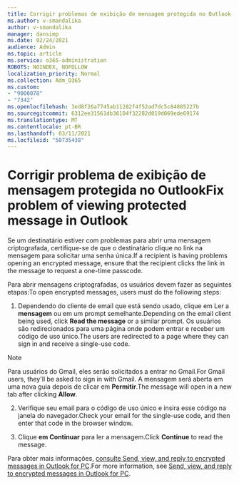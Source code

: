 ```yaml
---
title: Corrigir problemas de exibição de mensagem protegida no Outlook
ms.author: v-smandalika
author: v-smandalika
manager: dansimp
ms.date: 02/24/2021
audience: Admin
ms.topic: article
ms.service: o365-administration
ROBOTS: NOINDEX, NOFOLLOW
localization_priority: Normal
ms.collection: Adm_O365
ms.custom:
- "9000078"
- "7342"
ms.openlocfilehash: 3ed8f26a7745ab11282f4f52ad7dc5c84885227b
ms.sourcegitcommit: 6312ee31561db36104f32282d019d069ede69174
ms.translationtype: MT
ms.contentlocale: pt-BR
ms.lasthandoff: 03/11/2021
ms.locfileid: "50735438"
---
```

# <a name="fix-problem-of-viewing-protected-message-in-outlook"></a><span data-ttu-id="841c2-102">Corrigir problema de exibição de mensagem protegida no Outlook</span><span class="sxs-lookup"><span data-stu-id="841c2-102">Fix problem of viewing protected message in Outlook</span></span>

<span data-ttu-id="841c2-103">Se um destinatário estiver com problemas para abrir uma mensagem criptografada, certifique-se de que o destinatário clique no link na mensagem para solicitar uma senha única.</span><span class="sxs-lookup"><span data-stu-id="841c2-103">If a recipient is having problems opening an encrypted message, ensure that the recipient clicks the link in the message to request a one-time passcode.</span></span>

<span data-ttu-id="841c2-104">Para abrir mensagens criptografadas, os usuários devem fazer as seguintes etapas:</span><span class="sxs-lookup"><span data-stu-id="841c2-104">To open encrypted messages, users must do the following steps:</span></span>

1. <span data-ttu-id="841c2-105">Dependendo do cliente de email que está sendo usado, clique em Ler a **mensagem** ou em um prompt semelhante.</span><span class="sxs-lookup"><span data-stu-id="841c2-105">Depending on the email client being used, click **Read the message** or a similar prompt.</span></span> <span data-ttu-id="841c2-106">Os usuários são redirecionados para uma página onde podem entrar e receber um código de uso único.</span><span class="sxs-lookup"><span data-stu-id="841c2-106">The users are redirected to a page where they can sign in and receive a single-use code.</span></span>

> [!NOTE]
> <span data-ttu-id="841c2-107">Para usuários do Gmail, eles serão solicitados a entrar no Gmail.</span><span class="sxs-lookup"><span data-stu-id="841c2-107">For Gmail users, they'll be asked to sign in with Gmail.</span></span> <span data-ttu-id="841c2-108">A mensagem será aberta em uma nova guia depois de clicar em **Permitir**.</span><span class="sxs-lookup"><span data-stu-id="841c2-108">The message will open in a new tab after clicking **Allow**.</span></span>

2. <span data-ttu-id="841c2-109">Verifique seu email para o código de uso único e insira esse código na janela do navegador.</span><span class="sxs-lookup"><span data-stu-id="841c2-109">Check your email for the single-use code, and then enter that code in the browser window.</span></span>

3. <span data-ttu-id="841c2-110">Clique **em Continuar** para ler a mensagem.</span><span class="sxs-lookup"><span data-stu-id="841c2-110">Click **Continue** to read the message.</span></span>

<span data-ttu-id="841c2-111">Para obter mais informações, [consulte Send, view, and reply to encrypted messages in Outlook for PC](https://support.microsoft.com/topic/send-view-and-reply-to-encrypted-messages-in-outlook-for-pc-eaa43495-9bbb-4fca-922a-df90dee51980).</span><span class="sxs-lookup"><span data-stu-id="841c2-111">For more information, see [Send, view, and reply to encrypted messages in Outlook for PC](https://support.microsoft.com/topic/send-view-and-reply-to-encrypted-messages-in-outlook-for-pc-eaa43495-9bbb-4fca-922a-df90dee51980).</span></span>


